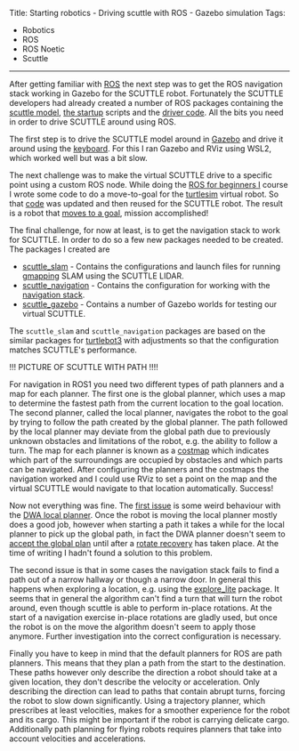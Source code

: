 Title: Starting robotics - Driving scuttle with ROS - Gazebo simulation
Tags:

- Robotics
- ROS
- ROS Noetic
- Scuttle

---

After getting familiar with [ROS](Robotics-learning-ros) the next step was to get the ROS
navigation stack working in Gazebo for the SCUTTLE robot. Fortunately the SCUTTLE developers
had already created a number of ROS packages containing the
[scuttle model](https://github.com/scuttlerobot/scuttle_description),
[the startup](https://github.com/scuttlerobot/scuttle_bringup) scripts and the
[driver code](https://github.com/scuttlerobot/scuttle_driver). All the bits you need
in order to drive SCUTTLE around using ROS.

The first step is to drive the SCUTTLE model around in [Gazebo](https://gazebosim.org/)
and drive it around using the [keyboard](http://wiki.ros.org/teleop_twist_keyboard).
For this I ran Gazebo and RViz using WSL2, which worked well but was a bit slow.

The next challenge was to make the virtual SCUTTLE drive to a specific point using a custom
ROS node. While doing the [ROS for beginners I](https://www.udemy.com/course/ros-essentials/) course
I wrote some code to do a move-to-goal for the [turtlesim](http://wiki.ros.org/turtlesim) virtual
robot. So that [code](https://gist.github.com/pvandervelde/35200cce52d416d899c3db600c98a4a5) was updated
and then reused for the SCUTTLE robot. The result is a robot that
[moves to a goal](https://www.youtube.com/watch?v=TI9tfzn8yXE&list=PLSB3dkFkgyWWY6Wr-5Q7BxVi8YF2wk_C_&index=2&ab_channel=PatrickvanderVelde),
mission accomplished!

The final challenge, for now at least, is to get the navigation stack to work for SCUTTLE. In order
to do so a few new packages needed to be created. The packages I created are

- [scuttle_slam](https://github.com/scuttlerobot/scuttle_slam) - Contains the configurations and
  launch files for running [gmapping](http://wiki.ros.org/gmapping) SLAM using the SCUTTLE LIDAR.
- [scuttle_navigation](https://github.com/scuttlerobot/scuttle_navigation) - Contains the
  configuration for working with the [navigation stack](http://wiki.ros.org/navigation).
- [scuttle_gazebo](https://github.com/scuttlerobot/scuttle_gazebo) - Contains a number of Gazebo
  worlds for testing our virtual SCUTTLE.

The `scuttle_slam` and `scuttle_navigation` packages are based on the similar packages for
[turtlebot3](https://github.com/ROBOTIS-GIT/turtlebot3) with adjustments so that the configuration
matches SCUTTLE's performance.


!!! PICTURE OF SCUTTLE WITH PATH !!!!



For navigation in ROS1 you need two different types of path planners and a map for each planner. The
first one is the global planner, which uses a map to determine the fastest path from the current
location to the goal location. The second planner, called the local planner, navigates the robot to
the goal by trying to follow the path created by the global planner. The path followed by the local
planner may deviate from the global path due to previously unknown obstacles and limitations of the
robot, e.g. the ability to follow a turn. The map for each planner is known as a [costmap](http://wiki.ros.org/costmap_2d)
which indicates which part of the surroundings are occupied by obstacles and which parts can be
navigated. After configuring the planners and the costmaps the navigation worked and I could use
RViz to set a point on the map and the virtual SCUTTLE would navigate to that location automatically.
Success!

Now not everything was fine. The [first issue](https://answers.ros.org/question/397737/dwa-local-planner-cant-find-a-trajectory-unless-rotate-recovery-runs)
is some weird behaviour with the [DWA local planner](http://wiki.ros.org/dwa_local_planner?distro=noetic).
Once the robot is moving the local planner mostly does a good job, however when starting a path it
takes a while for the local planner to pick up the global path, in fact the DWA planner doesn't seem
to [accept the global plan](https://www.youtube.com/watch?v=Nt9XyJHzfas&ab_channel=PatrickvanderVelde)
until after a [rotate recovery](http://wiki.ros.org/rotate_recovery?distro=noetic) has taken place.
At the time of writing I hadn't found a solution to this problem.

The second issue is that in some cases the navigation stack fails to find a path out of a narrow
hallway or though a narrow door. In general this happens when exploring a location, e.g. using the
[explore_lite](http://wiki.ros.org/explore_lite) package. It seems that in general the algorithm
can't find a turn that will turn the robot around, even though scuttle is able to perform in-place
rotations. At the start of a navigation exercise in-place rotations are gladly used, but once the
robot is on the move the algorithm doesn't seem to apply those anymore. Further investigation into
the correct configuration is necessary.

Finally you have to keep in mind that the default planners for ROS are path planners. This means that
they plan a path from the start to the destination. These paths however only describe the direction
a robot should take at a given location, they don't describe the velocity or acceleration. Only
describing the direction can lead to paths that contain abrupt turns, forcing the robot to slow
down significantly. Using a trajectory planner, which prescribes at least velocities, makes for a
smoother experience for the robot and its cargo. This might be important if the robot
is carrying delicate cargo. Additionally path planning for flying robots requires planners that take
into account velocities and accelerations.
